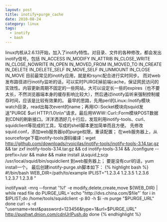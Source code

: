 ```yaml
---
layout: post
title: inotify+purge_cache
date: 2010-08-24
category: linux
tags:
  - inotify
  - bash
---
```


linux内核从2.6.13开始，加入了inotify特性。对目录、文件的各种修改，都会发出inotify信号。包括
    IN_ACCESS
    IN_MODIFY
    IN_ATTRIB
    IN_CLOSE_WRITE
    IN_CLOSE_NOWRITE
    IN_OPEN
    IN_MOVED_FROM
    IN_MOVED_TO
    IN_CREATE
    IN_DELETE
    IN_DELETE_SELF
    IN_MOVE_SELF
    IN_UNMOUNT
    IN_CLOSE
    IN_MOVE
目前最常见的inotify应用，就是和rsync配合进行实时同步。
而对web发布路径进行inotify监听的话，可以实时PURGE掉前端cache，保证网民访问的实效性。内容更新周期不固定的一些网站，大可以设定长一些的expires（也不要太长，不然浏览器端本身的缓存影响比较大），然后通过inotify监听来强制控制缓存时间，应该是比较有效果的。
最早的思路，先用perl的Linux::Inotify模块watch目录，read出每次event的name；再用IO::Socket模块向squid发送"PURGE $url HTTP/1.0\n\n"请求，最后用WWW::Curl::Form模块POST数据到CDN的刷新接口。洋洋洒洒好几十行后，发现利用inotify-tools、curl、squidclient等现成的工具，写成的shell脚本更加简单而且方便。
先修改squid.conf，添加web服务器ip的purge权限，重读配置；
在web服务器上，从sourceforge下载inotify-tools源码编译：wget http://github.com/downloads/rvoicilas/inotify-tools/inotify-tools-3.14.tar.gz &amp;&amp; tar zxf inotify-tools-3.14.tar.gz &amp;&amp; cd inotify-tools-3.14 &amp;&amp; ./configure --prefix=/usr &amp;&amp; make &amp;&amp; make install
从squid上scp /usr/local/squid/bin/squidclient 到web服务器上；
要是没有curl的话，yum install一个。
最后创建inotify-purge.sh脚本如下：
{% highlight bash %}
#!/bin/bash
WEB_DIR=/path/to/example
IPLIST="1.2.3.4
1.2.3.5
1.2.3.6
1.2.3.7
1.2.3.8
"

inotifywait -mrq --format '%f' -e modify,delete,create,move ${WEB_DIR} | while read file
do
    PURGE_URL=`echo "http://dvs.china.com/$file"`
    for i in $IPLIST;do
        /home/tools/squidclient -p 80 -h $i -m purge "$PURGE_URL"
    done
    curl -s -d "username=test&amp;password=123456&amp;type=1&amp;url=$PURGE_URL" http://pushwt.dnion.com/cdnUrlPush.do
done
{% endhighlight %}

